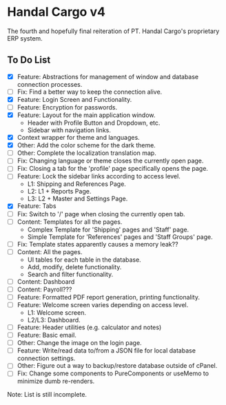 # Handal Cargo v4

The fourth and hopefully final reiteration of PT. Handal Cargo's proprietary ERP system.

## To Do List

- [x] Feature: Abstractions for management of window and database connection processes.
- [ ] Fix: Find a better way to keep the connection alive.
- [x] Feature: Login Screen and Functionality.
- [ ] Feature: Encryption for passwords.
- [x] Feature: Layout for the main application window.
  - Header with Profile Button and Dropdown, etc.
  - Sidebar with navigation links.
- [x] Context wrapper for theme and languages.
- [x] Other: Add the color scheme for the dark theme.
- [ ] Other: Complete the localization translation map.
- [ ] Fix: Changing language or theme closes the currently open page.
- [ ] Fix: Closing a tab for the 'profile' page specifically opens the page.
- [ ] Feature: Lock the sidebar links according to access level.
  - L1: Shipping and References Page.
  - L2: L1 + Reports Page.
  - L3: L2 + Master and Settings Page.
- [x] Feature: Tabs
- [ ] Fix: Switch to '/' page when closing the currently open tab.
- [ ] Content: Templates for all the pages.
  - Complex Template for 'Shipping' pages and 'Staff' page.
  - Simple Template for 'References' pages and 'Staff Groups' page.
- [ ] Fix: Template states apparently causes a memory leak??
- [ ] Content: All the pages.
  - UI tables for each table in the database.
  - Add, modify, delete functionality.
  - Search and filter functionality.
- [ ] Content: Dashboard
- [ ] Content: Payroll???
- [ ] Feature: Formatted PDF report generation, printing functionality.
- [ ] Feature: Welcome screen varies depending on access level.
  - L1: Welcome screen.
  - L2/L3: Dashboard.
- [ ] Feature: Header utilities (e.g. calculator and notes)
- [ ] Feature: Basic email.
- [ ] Other: Change the image on the login page.
- [ ] Feature: Write/read data to/from a JSON file for local database connection settings.
- [ ] Other: Figure out a way to backup/restore database outside of cPanel.
- [ ] Fix: Change some components to PureComponents or useMemo to minimize dumb re-renders.

Note: List is still incomplete.

